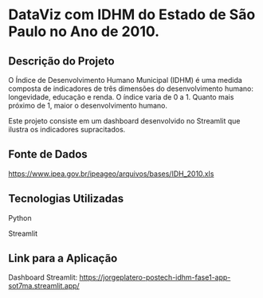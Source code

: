# DataViz com IDHM do Estado de São Paulo no Ano de 2010.

## Descrição do Projeto

O Índice de Desenvolvimento Humano Municipal (IDHM) é uma medida composta de indicadores de três dimensões do desenvolvimento humano: longevidade, educação e renda. O índice varia de 0 a 1. Quanto mais próximo de 1, maior o desenvolvimento humano.

Este projeto consiste em um dashboard desenvolvido no Streamlit que ilustra os indicadores supracitados.

## Fonte de Dados

https://www.ipea.gov.br/ipeageo/arquivos/bases/IDH_2010.xls

## Tecnologias Utilizadas

Python

Streamlit

## Link para a Aplicação

Dashboard Streamlit: https://jorgeplatero-postech-idhm-fase1-app-sot7ma.streamlit.app/
